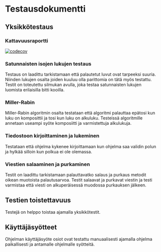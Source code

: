 # Testausdokumentti

## Yksikkötestaus
### Kattavuusraportti
[![codecov](https://codecov.io/gh/Zatyri/RSA/branch/main/graph/badge.svg?token=N5A8G9TN4A)](https://codecov.io/gh/Zatyri/RSA)

### Satunnaisten isojen lukujen testaus
Testaus on laadittu tarkistamaan että palautetut luvut ovat tarpeeksi suuria. Niinden lukujen osalta joiden kuuluu olla parittomia on tätä myös testattu. Testit on toteutettu silmukan avulla, joka testaa satunnaisten lukujen luomista erilaisilla bitti kooilla. 

### Miller-Rabin
Miller-Rabin algoritmin osalta testataan että algoritmi palauttaa epätosi kun luku on komposittii ja tosi kun luku on alkuluku. Testeissä algoritmille annetaan useampi syöte komposiitti ja varmistettuja alkulukuja.

### Tiedostoon kirjoittaminen ja lukeminen
Testataan että ohjelma kykenee kirjoittamaan kun ohjelma saa validin polun ja hylkää silloin kun polkua ei ole olemassa.

### Viestien salaaminen ja purkaminen
Testit on laadittu tarkistamaan palauttavatko salaus ja purkaus metodit oikean muotoista palautusarvoa. Testit salaavat ja purkavat viestin ja testi varmistaa että viesti on alkuperäisessä muodossa purkauksen jälkeen.

## Testien toistettavuus
Testejä on helppo toistaa ajamalla yksikkötestit.

## Käyttäjäsyötteet
Ohjelman käyttäjäsyöte osiot ovat testattu manuaalisesti ajamalla ohjelma paikallisesti ja antamalle ohjelmalle syötteitä.




